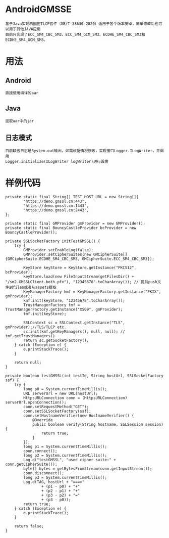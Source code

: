 # AndroidGMSSE
	基于Java实现的国密TLCP套件（GB/T 38636-2020）适用于各个版本安卓，简单修改后也可以用于其他JAVA应用
	目前只实现了ECC_SM4_CBC_SM3、ECC_SM4_GCM_SM3、ECDHE_SM4_CBC_SM3和ECDHE_SM4_GCM_SM3。
# 用法
## Android
	直接使用编译的aar

## Java
	提取aar中的jar
## 日志模式
	目前缺省日志是System.out输出，如需根据情况修改，实现接口Logger.ILogWriter，并调用
	Logger.initialize(ILogWriter logWriter)进行设置
	
# 样例代码
	private static final String[] TEST_HOST_URL = new String[]{
            "https://demo.gmssl.cn:443",
            "https://demo.gmssl.cn:1443",
            "https://demo.gmssl.cn:2443",
    };
	
	private static final GMProvider gmProvider = new GMProvider();
    private static final BouncyCastleProvider bcProvider = new BouncyCastleProvider();
	
	private SSLSocketFactory initTestGMSSL() {
        try {
            GMProvider.setEnableLog(false);
            GMProvider.setCipherSuites(new GMCipherSuite[]{GMCipherSuite.ECDHE_SM4_CBC_SM3, GMCipherSuite.ECC_SM4_CBC_SM3});

            KeyStore keyStore = KeyStore.getInstance("PKCS12", bcProvider);
            keyStore.load(new FileInputStream(getFilesDir() + "/sm2.GMSSLClient.both.pfx"), "12345678".toCharArray()); // 提前push文件到files或者从assets提取
            KeyManagerFactory kmf = KeyManagerFactory.getInstance("PKIX", gmProvider);
            kmf.init(keyStore, "12345678".toCharArray());
            TrustManagerFactory tmf = TrustManagerFactory.getInstance("X509", gmProvider);
            tmf.init(keyStore);

            SSLContext sc = SSLContext.getInstance("TLS", gmProvider);//TLS/TLCP etc.
            sc.init(kmf.getKeyManagers(), null, null); // tmf.getTrustManagers()
            return sc.getSocketFactory();
        } catch (Exception e) {
            e.printStackTrace();
        }

        return null;
    }
	
	private boolean testGMSSL(int testId, String hostUrl, SSLSocketFactory ssf) {
        try {
            long p0 = System.currentTimeMillis();
            URL serverUrl = new URL(hostUrl);
            HttpsURLConnection conn = (HttpsURLConnection) serverUrl.openConnection();
            conn.setRequestMethod("GET");
            conn.setSSLSocketFactory(ssf);
            conn.setHostnameVerifier(new HostnameVerifier() {
                @Override
                public boolean verify(String hostname, SSLSession session) {
                    return true;
                }
            });
            long p1 = System.currentTimeMillis();
            conn.connect();
            long p2 = System.currentTimeMillis();
            Log.d("testGMSSL", "used cipher suite:" + conn.getCipherSuite());
            byte[] bytes = getBytesFromStream(conn.getInputStream());
            conn.disconnect();
            long p3 = System.currentTimeMillis();
            Log.d(TAG, hostUrl + "===>"
                    + (p1 - p0) + "+"
                    + (p2 - p1) + "+"
                    + (p3 - p2) + "="
                    + (p3 - p0));
            return true;
        } catch (Exception e) {
            e.printStackTrace();
        }

        return false;
    }

